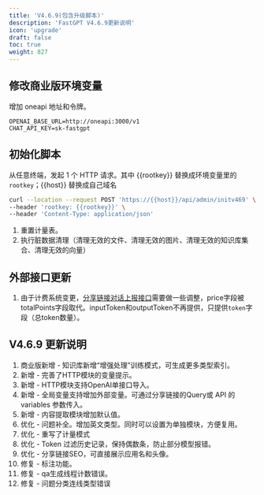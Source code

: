 ```yaml
---
title: 'V4.6.9(包含升级脚本)'
description: 'FastGPT V4.6.9更新说明'
icon: 'upgrade'
draft: false
toc: true
weight: 827
---
```


## 修改商业版环境变量

增加 oneapi 地址和令牌。

```
OPENAI_BASE_URL=http://oneapi:3000/v1
CHAT_API_KEY=sk-fastgpt
```

## 初始化脚本

从任意终端，发起 1 个 HTTP 请求。其中 {{rootkey}} 替换成环境变量里的 `rootkey`；{{host}} 替换成自己域名

```bash
curl --location --request POST 'https://{{host}}/api/admin/initv469' \
--header 'rootkey: {{rootkey}}' \
--header 'Content-Type: application/json'
```

1. 重置计量表。
2. 执行脏数据清理（清理无效的文件、清理无效的图片、清理无效的知识库集合、清理无效的向量）

## 外部接口更新

1. 由于计费系统变更，[分享链接对话上报接口](/docs/development/openapi/share/#5-编写对话结果上报接口可选)需要做一些调整，price字段被totalPoints字段取代。inputToken和outputToken不再提供，只提供`token`字段（总token数量）。

## V4.6.9 更新说明

1. 商业版新增 - 知识库新增“增强处理”训练模式，可生成更多类型索引。
2. 新增 - 完善了HTTP模块的变量提示。
3. 新增 - HTTP模块支持OpenAI单接口导入。
4. 新增 - 全局变量支持增加外部变量。可通过分享链接的Query或 API 的 variables 参数传入。
5. 新增 - 内容提取模块增加默认值。
6. 优化 - 问题补全。增加英文类型。同时可以设置为单独模块，方便复用。
7. 优化 - 重写了计量模式
8. 优化 - Token 过滤历史记录，保持偶数条，防止部分模型报错。
9. 优化 - 分享链接SEO，可直接展示应用名和头像。
10. 修复 - 标注功能。
11. 修复 - qa生成线程计数错误。
12. 修复 - 问题分类连线类型错误
